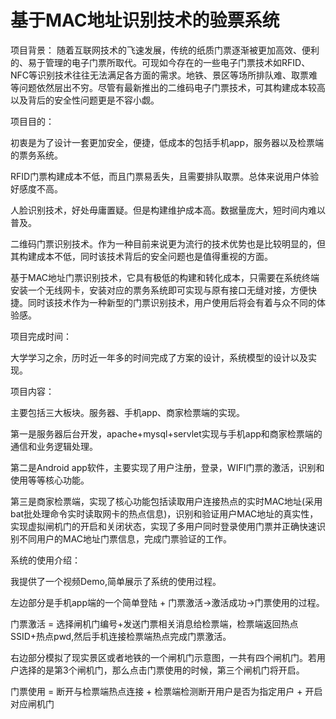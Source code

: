 # 基于MAC地址识别技术的验票系统

项目背景：
  随着互联网技术的飞速发展，传统的纸质门票逐渐被更加高效、便利的、易于管理的电子门票所取代。可现如今存在的一些电子门票技术如RFID、NFC等识别技术往往无法满足各方面的需求。地铁、景区等场所排队难、取票难等问题依然层出不穷。尽管有最新推出的二维码电子门票技术，可其构建成本较高以及背后的安全性问题更是不容小觑。

项目目的：
  
  初衷是为了设计一套更加安全，便捷，低成本的包括手机app，服务器以及检票端的票务系统。
  
  RFID门票构建成本不低，而且门票易丢失，且需要排队取票。总体来说用户体验好感度不高。
  
  人脸识别技术，好处毋庸置疑。但是构建维护成本高。数据量庞大，短时间内难以普及。
  
  二维码门票识别技术。作为一种目前来说更为流行的技术优势也是比较明显的，但其构建成本不低，同时该技术背后的安全问题也是值得重视的方面。
  
  基于MAC地址门票识别技术，它具有极低的构建和转化成本，只需要在系统终端安装一个无线网卡，安装对应的票务系统即可实现与原有接口无缝对接，方便快捷。同时该技术作为一种新型的门票识别技术，用户使用后将会有着与众不同的体验感。

项目完成时间：
 
 大学学习之余，历时近一年多的时间完成了方案的设计，系统模型的设计以及实现。

项目内容：
 
 主要包括三大板块。服务器、手机app、商家检票端的实现。
 
  第一是服务器后台开发，apache+mysql+servlet实现与手机app和商家检票端的通信和业务逻辑处理。
  
  第二是Android app软件，主要实现了用户注册，登录，WIFI门票的激活，识别和使用等等核心功能。 
  
  第三是商家检票端，实现了核心功能包括读取用户连接热点的实时MAC地址(采用bat批处理命令实时读取网卡的热点信息)，识别和验证用户MAC地址的真实性，实现虚拟闸机门的开启和关闭状态，实现了多用户同时登录使用门票并正确快速识别不同用户的MAC地址门票信息，完成门票验证的工作。
  
系统的使用介绍：
 
  我提供了一个视频Demo,简单展示了系统的使用过程。
  
  左边部分是手机app端的一个简单登陆 + 门票激活->激活成功->门票使用的过程。
  
  门票激活 = 选择闸机门编号+发送门票相关消息给检票端，检票端返回热点SSID+热点pwd,然后手机连接检票端热点完成门票激活。 
  
  右边部分模拟了现实景区或者地铁的一个闸机门示意图，一共有四个闸机门。若用户选择的是第3个闸机门，那么点击门票使用的时候，第三个闸机门将开启。
  
  门票使用 = 断开与检票端热点连接 + 检票端检测断开用户是否为指定用户 + 开启对应闸机门 
